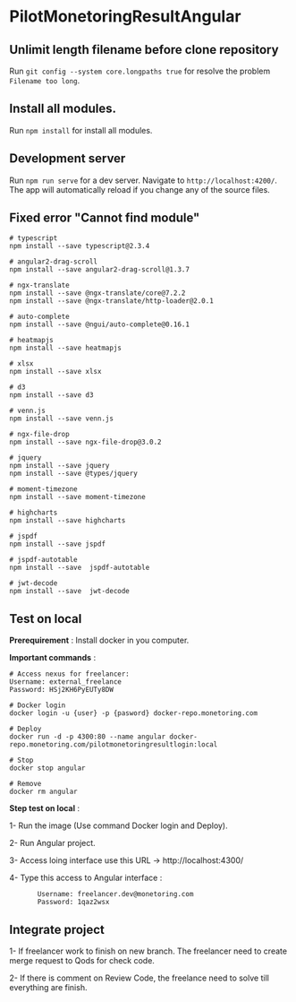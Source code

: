 # PilotMonetoringResultAngular

## Unlimit length filename before clone repository
Run `git config --system core.longpaths true` for resolve the problem `Filename too long`.

## Install all modules.
Run `npm install` for install all modules.

## Development server
Run `npm run serve` for a dev server. Navigate to `http://localhost:4200/`. The app will automatically reload if you change any of the source files.

## Fixed error "Cannot find module"
```
# typescript
npm install --save typescript@2.3.4

# angular2-drag-scroll
npm install --save angular2-drag-scroll@1.3.7

# ngx-translate
npm install --save @ngx-translate/core@7.2.2
npm install --save @ngx-translate/http-loader@2.0.1

# auto-complete
npm install --save @ngui/auto-complete@0.16.1

# heatmapjs
npm install --save heatmapjs

# xlsx
npm install --save xlsx

# d3
npm install --save d3

# venn.js
npm install --save venn.js

# ngx-file-drop
npm install --save ngx-file-drop@3.0.2

# jquery
npm install --save jquery
npm install --save @types/jquery

# moment-timezone
npm install --save moment-timezone

# highcharts
npm install --save highcharts

# jspdf
npm install --save jspdf

# jspdf-autotable
npm install --save  jspdf-autotable

# jwt-decode
npm install --save  jwt-decode
```

## Test on local
**Prerequirement** : Install docker in you computer.

**Important commands** :
```
# Access nexus for freelancer:
Username: external_freelance
Password: HSj2KH6PyEUTy8DW

# Docker login
docker login -u {user} -p {pasword} docker-repo.monetoring.com

# Deploy
docker run -d -p 4300:80 --name angular docker-repo.monetoring.com/pilotmonetoringresultlogin:local

# Stop
docker stop angular

# Remove
docker rm angular

```
**Step test on local** :

1- Run the image (Use command Docker login and Deploy).

2- Run Angular project.

3- Access loing interface use this URL -> http://localhost:4300/

4- Type this access to Angular interface :
```
       Username: freelancer.dev@monetoring.com
       Password: 1qaz2wsx
```

## Integrate project

1- If freelancer work to finish on new branch. The freelancer need to create merge request to Qods for check code.

2- If there is comment on Review Code, the freelance need to solve till everything are finish.
